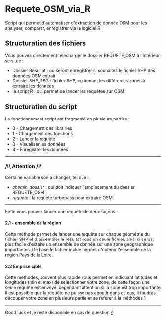 # Requete_OSM_via_R
Script qui permet d'automatiser d'extraction de donnée OSM pour les analyser, comparer, enregistrer via le logiciel R 

## Structuration des fichiers 
Vous pouvez directement télécharger le dossier REQUETE_OSM
à l'intérieur se situe :

* Dossier Resultat : où seront enregistrer si souhaitez le fichier SHP des données OSM extrait
* Dossier SHP_REG : fichier SHP, contenant les différentes zones à extraire les données
* le script R : qui permet de lancer les requêtes sur OSM

## Structuration du script
Le fonctionnement script est fragmenté en plusieurs parties :

* 0 - Chargement des librairies 
* 1 - Chargement des fonctions
* 2 - Lancer la requête
* 3 - Visualiser les données 
* 4 - Enregistrer les données 

***

### /!\ Attention /!\

Certaine variable son a changer, tel que : 
* *chemin_dossier* : qui doit indiquer l'emplacement du dossier REQUETE_OSM
* *requete* : la requete turbopass pour extraire OSM.

***

Enfin vous pouvez lancer une requête de deux façons : 
#### 2.1 - ensemble de la région 

Cette méthode permet de lancer une requête sur chaque géométrie du fichier SHP et d'assembler le resultat sous un seule fichier,
ainsi si seras plus facile d'extaire un ensemble de donnée sur une zone géographique importantes.
De base le fichier inclue permet d'obtenir l'ensemble de la région Pays de la Loire.

#### 2.2 Emprise ciblé 

Cette méthodes, souvent plus rapide vous permet en indiquant latitudes et longitudes (min et max) de selectionner votre zone, de cette façon une seule requête est envoyé.
cependant attention si la zone est trop importante il est possible que la requête ne puisse pas aboutir dans ce cas, il faudras découper votre zone en plusieurs partie et se référer à la méthodes 1



*******

Good luck et je reste disponible en cas de question ;)


